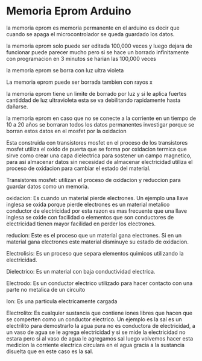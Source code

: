 # Memoria Eprom Arduino

la memoria eprom es memoria permanente en el arduino es decir que cuando se apaga el microcontrolador se queda guardado los datos.

la memoria eprom solo puede ser editada 100,000 veces y luego dejara de funcionar puede parecer mucho pero si se hace un borrado infinitamente con programacion en 3 minutos se harian las 100,000 veces

la memoria eprom se borra con luz ultra violeta

La memoria eprom puede ser borrada tambien con rayos x

la memoria eprom tiene un limite de borrado por luz y si le aplica fuertes cantiddad de luz ultravioleta esta se va debilitando rapidamente hasta dañarse.

la memoria eprom en caso que no se conecte a la corriente en un tiempo de 10 a 20 años se borraran todos los datos permanentes 
investigar porque se borran estos datos en el mosfet por la oxidacion 


Esta construida con transistores mosfet en el proceso de los transistores mosfet utiliza el oxido de puerta que se forma por oxidacion termica que sirve como crear una capa dielectrica para sostener un campo magnetico, para asi almacenar datos sin necesidad de almacenar electricidad utiliza el proceso de oxidacion para cambiar el estado del material.

Transistores mosfet: utilizan el proceso de oxidacion y reduccion para guardar datos como un memoria.

oxidacion: Es cuando un material pierde electrones. Un ejemplo una llave inglesa se oxida porque pierde electrones es un material metalico conductor de electricidad por esta razon es mas frecuente que una llave inglesa se oxide con facilidad o elementos que son conductores de electricidad tienen mayor facilidad en perder los electrones.

reducion: Este es el proceso que un material gana electrones. Si en un material gana electrones este material disminuye su estado de oxidacion.

Electrolisis: Es un proceso que separa elementos quimicos utilizando la electricidad.

Dielectrico: Es un material con baja conductividad electrica.

Electrodo: Es un conductor electrico utilizado para hacer contacto con una parte no metalica de un circuito

Ion: Es una particula electricamente cargada

Electrolito: Es cualquier sustancia que contiene iones libres que hacen que se comperten como un conductor electrico. Un ejemplo es la sal es un electrilito para demostrarlo la agua pura no es conductora de electricidad, a un vaso de agua se le agrega electricidad y si se mide la electricidad no estara pero si al vaso de agua le agregamos sal luego volvemos hacer esta medicion la corriente electrica circulara en el agua gracia a la sustancia disuelta que en este caso es la sal.


